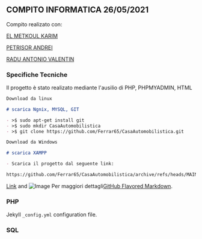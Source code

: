 ## COMPITO INFORMATICA 26/05/2021

Compito realizato con:


[EL METKOUL KARIM](https://github.com/Ferrar65)

[PETRISOR ANDREI](https://github.com/petristolto)

[RADU ANTONIO VALENTIN](https://github.com/zodiacapricorn)


### Specifiche Tecniche

Il progetto è stato realizato mediante l'ausilio di PHP, PHPMYADMIN, HTML

```markdown
Download da linux

# scarica Ngnix, MYSQL, GIT

- >$ sudo apt-get install git
- >$ sudo mkdir CasaAutomobilistica
- >$ git clone https://github.com/Ferrar65/CasaAutomobilistica.git

```

```markdown
Download da Windows

# scarica XAMPP

- Scarica il progetto dal seguente link:

https://github.com/Ferrar65/CasaAutomobilistica/archive/refs/heads/MAIN.zip

```

[Link](url) and ![Image](src)
Per maggiori dettagli[GitHub Flavored Markdown](https://guides.github.com/features/mastering-markdown/).

### PHP

 Jekyll `_config.yml` configuration file.

### SQL
